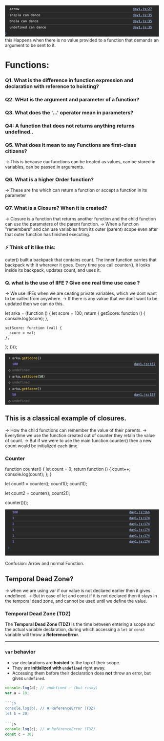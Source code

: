 ![alt text](image.png)
this Happens when there is no value provided to a function that demands an argument to be sent to it.

# Functions: 

### Q1. What is the difference in function expression and declaration with reference to hoisting?

### Q2. WHat is the argument and parameter of a function?

### Q3. What does the '...' operator mean in parameters?

### Q4: A function that does not returns anything returns undefined..

### Q5. What does it mean to say Functions are first-class citizens?
 -> This is because our functions can be treated as values, can be stored in variables, can be passed in arguments.

### Q6. What is a higher Order function?
 -> These are fns which can return a function or accept a function in its parameter

### Q7. What is a Closure? When it is created?
 -> Closure is a function that returns another function and the child function can use the parameters of the parent function.
 -> When a function "remembers" and can use variables from its outer (parent) scope even after that outer function has finished executing.

### ⚡ Think of it like this:
outer() built a backpack that contains count.
The inner function carries that backpack with it wherever it goes.
Every time you call counter(), it looks inside its backpack, updates count, and uses it.

### Q. what is the use of IIFE ? Give one real time use case ?
 -> We use IIFEs when we are ceating private variables, which we dont want to be called from anywhere.
 -> If there is any vakue that we dont want to be updated then we can do this.

 let arka = (function () {
  let score = 100;
  return {
    getScore: function () {
      console.log(score);
    },

    setScore: function (val) {
      score = val;
    },
  };
})();

 ![alt text](image-1.png)


## This is a classical example of closures.
 -> How the child functions can remember the value of their parents.
 -> Everytime we use the function created out of counter they retain the value of count.
 -> But if we were to use the main function counter() then a new count would be initialized each time.

### Counter

function counter() {
  let count = 0;
  return function () {
    count++;
    console.log(count);
  };
}

let count1 = counter();
count1();
count1();

let count2 = counter();
count2();

counter()();

![alt text](image-2.png)

Confusion: Arrow and normal Function.

## Temporal Dead Zone?
 -> when we are using var if our value is not declared earlier then it gives undefined.
 -> But in case of let and const if it is not declared then it stays in the temporal dead zone, and cannot be used until we define the value.

### Temporal Dead Zone (TDZ)

The **Temporal Dead Zone (TDZ)** is the time between entering a scope and the actual variable declaration, during which accessing a `let` or `const` variable will throw a **ReferenceError**.

---

### `var` behavior
- `var` declarations are **hoisted** to the top of their scope.  
- They are **initialized with `undefined`** right away.  
- Accessing them before their declaration does **not** throw an error, but gives `undefined`.

```js
console.log(a); // undefined ✅ (but risky)
var a = 10;

```js
console.log(b); // ❌ ReferenceError (TDZ)
let b = 20;

```js
console.log(c); // ❌ ReferenceError (TDZ)
const c = 30;